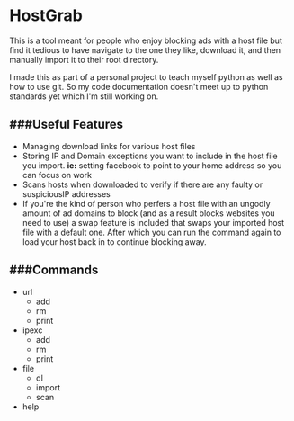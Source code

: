 HostGrab
========
This is a tool meant for people who enjoy blocking ads with a host file but
find it tedious to have navigate to the one they like, download it, and then manually import it to their root directory. 

I made this as part of a personal project to teach myself python as well as how to use git.  So my code documentation 
doesn't meet up to python standards yet which I'm still working on.   

###Useful Features 
------------------

 - Managing download links for various host files 
 - Storing IP and Domain exceptions you want to include in the host file you import. **ie:** setting facebook to point to your home address so you can focus on work
 - Scans hosts when downloaded to verify if there are any faulty or suspiciousIP addresses
 - If you're the kind of person who perfers a host file with an ungodly amount of ad domains to block (and as a result blocks websites you need to use) a swap feature is included that swaps your imported host file with a default one.  After which you can run the command again to load your host back in to continue blocking away.  


###Commands
-----------
 - url
   - add
   - rm
   - print
 - ipexc
   - add
   - rm
   - print
 - file
   - dl
   - import
   - scan
 - help
